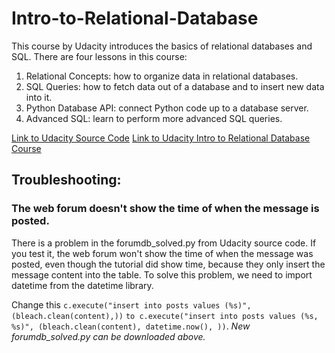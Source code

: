 # Intro-to-Relational-Database

This course by Udacity introduces the basics of relational databases and SQL. There are four lessons in this course:
1. Relational Concepts: how to organize data in relational databases. 
2. SQL Queries: how to fetch data out of a database and to insert new data into it. 
3. Python Database API: connect Python code up to a database server. 
4. Advanced SQL: learn to perform more advanced SQL queries. 

[Link to Udacity Source Code](https://github.com/udacity/fullstack-nanodegree-vm)
[Link to Udacity Intro to Relational Database Course](https://classroom.udacity.com/courses/ud197)

## Troubleshooting: ##
### The web forum doesn't show the time of when the message is posted.  ###

There is a problem in the forumdb_solved.py from Udacity source code. If you test it, the web forum won't show the time of when the message was posted, even though the tutorial did show time, because they only insert the message content into the table. To solve this problem, we need to import datetime from the datetime library.

Change this `c.execute("insert into posts values (%s)", (bleach.clean(content),))` `to c.execute("insert into posts values (%s, %s)", (bleach.clean(content), datetime.now(), ))`. 
_New forumdb_solved.py can be downloaded above._
 
